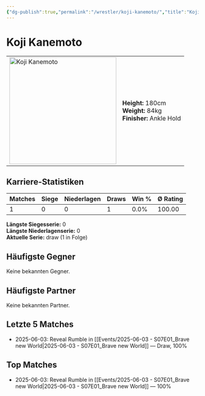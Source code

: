 ```yaml
---
{"dg-publish":true,"permalink":"/wrestler/koji-kanemoto/","title":"Koji Kanemoto","tags":["wrestler"],"noteIcon":""}
---
```



# Koji Kanemoto

<table>
        <tr>
        <td><img src="https://github.com/CptSpaulding1980/choke-slam-wrestling/releases/download/images/Koji_Kanemoto.png" width="280" alt="Koji Kanemoto"></td>
        <td>
        <b>Height:</b> 180cm<br>
        <b>Weight:</b> 84kg<br>
        <b>Finisher:</b> Ankle Hold<br>
        </td>
        </tr>
        </table>
        

## Karriere-Statistiken

| Matches | Siege | Niederlagen | Draws | Win % | Ø Rating |
|---------|-------|-------------|-------|-------|-----------|
| 1 | 0 | 0 | 1 | 0.0% | 100.00 |

**Längste Siegesserie:** 0<br>**Längste Niederlagenserie:** 0<br>**Aktuelle Serie:** draw (1 in Folge)


## Häufigste Gegner
Keine bekannten Gegner.

## Häufigste Partner
Keine bekannten Partner.

## Letzte 5 Matches
- 2025-06-03: Reveal Rumble in [[Events/2025-06-03 - S07E01_Brave new World\|2025-06-03 - S07E01_Brave new World]] — Draw, 100%

## Top Matches
- 2025-06-03: Reveal Rumble in [[Events/2025-06-03 - S07E01_Brave new World\|2025-06-03 - S07E01_Brave new World]] — 100%

